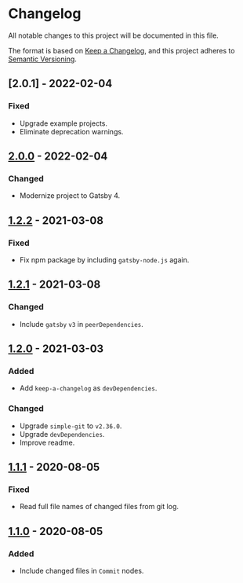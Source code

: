 # Changelog

All notable changes to this project will be documented in this file.

The format is based on [Keep a Changelog](https://keepachangelog.com/en/1.0.0/),
and this project adheres to [Semantic Versioning](https://semver.org/spec/v2.0.0.html).

## [2.0.1] - 2022-02-04
### Fixed
- Upgrade example projects.
- Eliminate deprecation warnings.


## [2.0.0] - 2022-02-04
### Changed
- Modernize project to Gatsby 4.

## [1.2.2] - 2021-03-08
### Fixed
- Fix npm package by including `gatsby-node.js` again.

## [1.2.1] - 2021-03-08
### Changed
- Include `gatsby` `v3` in `peerDependencies`.

## [1.2.0] - 2021-03-03
### Added
- Add `keep-a-changelog` as `devDependencies`.

### Changed
- Upgrade `simple-git` to `v2.36.0`.
- Upgrade `devDependencies`.
- Improve readme.

## [1.1.1] - 2020-08-05
### Fixed
- Read full file names of changed files from git log.

## [1.1.0] - 2020-08-05
### Added
- Include changed files in `Commit` nodes.

[2.0.0]: https://github.com/CSharperMantle/gatsby-source-local-git-modern/compare/v1.2.2...v2.0.0
[1.2.2]: https://github.com/CSharperMantle/gatsby-source-local-git-modern/compare/v1.2.1...v1.2.2
[1.2.1]: https://github.com/CSharperMantle/gatsby-source-local-git-modern/compare/v1.2.0...v1.2.1
[1.2.0]: https://github.com/CSharperMantle/gatsby-source-local-git-modern/compare/v1.1.1...v1.2.0
[1.1.1]: https://github.com/CSharperMantle/gatsby-source-local-git-modern/compare/v1.1.0...v1.1.1
[1.1.0]: https://github.com/CSharperMantle/gatsby-source-local-git-modern/releases/tag/v1.1.0
